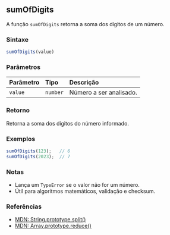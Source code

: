 ## sumOfDigits

A função `sumOfDigits` retorna a soma dos dígitos de um número.

### Sintaxe

```typescript
sumOfDigits(value)
```

### Parâmetros

| Parâmetro | Tipo     | Descrição                      |
| :---------| :--------| :------------------------------|
| `value`   | `number` | Número a ser analisado.         |

### Retorno

Retorna a soma dos dígitos do número informado.

### Exemplos

```typescript
sumOfDigits(123);   // 6
sumOfDigits(2023);  // 7
```

### Notas

- Lança um `TypeError` se o valor não for um número.
- Útil para algoritmos matemáticos, validação e checksum.

### Referências
- [MDN: String.prototype.split()](https://developer.mozilla.org/pt-BR/docs/Web/JavaScript/Reference/Global_Objects/String/split)
- [MDN: Array.prototype.reduce()](https://developer.mozilla.org/pt-BR/docs/Web/JavaScript/Reference/Global_Objects/Array/reduce)